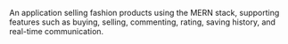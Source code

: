 An application selling fashion products using the MERN stack, supporting features such as buying, selling, commenting, rating, saving history, and real-time communication.
